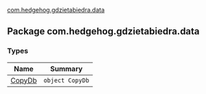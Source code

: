 [com.hedgehog.gdzietabiedra.data](./index.md)

## Package com.hedgehog.gdzietabiedra.data

### Types

| Name | Summary |
|---|---|
| [CopyDb](-copy-db/index.md) | `object CopyDb` |
